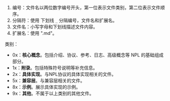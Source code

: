 1. 编号：文件名以两位数字编号开头，第一位表示文件类别，第二位表示文件顺序。
2. 分隔符：使用 下划线 `_` 分隔编号，文件名和扩展名。
3. 文件名：小写字母和下划线描述文件内容。
4. 扩展名：使用 ".md"。

类别：
- 0x：**核心概念**。包括介绍、协议、参考、日志、高级概念等 NPL 的基础组成部分。
- 1x：**附录**。包括特殊符号说明等补充信息。
- 2x：**具体实现**。与NPL协议的具体实现相关的文件。
- 5x：**兼容层**。与兼容层相关的文件。
- 8x：**示例**。展示具体实现的示例。
- 9x：**其他**。不属于以上类别的其他文件。